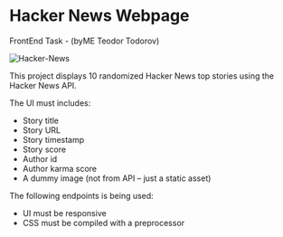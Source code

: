 # Hacker News Webpage

FrontEnd Task - (byME Teodor Todorov)

![Hacker-News](https://user-images.githubusercontent.com/75938303/132769834-d35c712b-38e5-450b-b76a-8126aad0c06e.png)



This project displays 10 randomized Hacker News top stories using the Hacker News API.


The UI must includes:
* Story title
* Story URL
* Story timestamp
* Story score
* Author id
* Author karma score
* A dummy image (not from API – just a static asset)


The following endpoints is being used:
* UI must be responsive
* CSS must be compiled with a preprocessor
